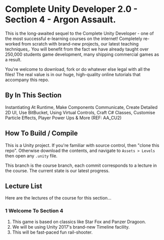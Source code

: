 # Complete Unity Developer 2.0 - Section 4 - Argon Assault.

This is the long-awaited sequel to the Complete Unity Developer - one of the most successful e-learning courses on the internet! Completely re-worked from scratch with brand-new projects, our latest teaching techniques,. You will benefit from the fact we have already taught over 250,000 students game development, many shipping commercial games as a result.

You're welcome to download, fork or do whatever else legal with all the files! The real value is in our huge, high-quality online tutorials that accompany this repo.

## By In This Section
Instantiating At Runtime, Make Components Communicate, Create Detailed 2D UI, Use BitBucket, Using Virtual Controls, Craft C# Classes, Customise Particle Effects, Player Power Ups & More (REF: AA_CU2)

## How To Build / Compile
This is a Unity project. If you're familiar with source control, then "clone this repo". Otherwise download the contents, and navigate to `Assets > Levels` then open any `.unity` file.

This branch is the course branch, each commit corresponds to a lecture in the course. The current state is our latest progress.

## Lecture List
Here are the lectures of the course for this section...

### 1 Welcome To Section 4 ###
1. This game is based on classics like Star Fox and Panzer Dragoon.
2. We will be using Unity 2017's brand-new Timeline facility.
3. This will be fast-paced fun rail-shooter.
